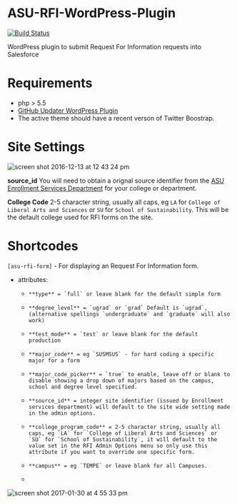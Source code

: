 # ASU-RFI-WordPress-Plugin
[![Build Status](https://travis-ci.org/gios-asu/ASU-RFI-WordPress-Plugin.svg?branch=develop)](https://travis-ci.org/gios-asu/ASU-RFI-WordPress-Plugin)

WordPress plugin to submit Request For Information requests into Salesforce

# Requirements
* php > 5.5 
* [GitHub Updater WordPress Plugin](https://github.com/afragen/github-updater)
* The active theme should have a recent verson of Twitter Boostrap.


# Site Settings
![screen shot 2016-12-13 at 12 43 24 pm](https://cloud.githubusercontent.com/assets/295804/21156084/c728ccae-c131-11e6-8e0f-7cbc1a6e3db6.png)

**source_id** You will need to obtain a orignal source identifier from the [ASU Enrollment Services Department](mailto:ecomm@asu.edu) for your college or department.

**College Code** 2-5 character string, usually all caps, eg `LA` for `College of Liberal Arts and Sciences` or `SU` for `School of Sustainability`. This will be the default college used for RFI forms on the site.


# Shortcodes

`[asu-rfi-form]` - For displaying an Request For Information form.
* attributes:
   *     **type** = `full` or leave blank for the default simple form
   *     **degree_level** = `ugrad` or `grad` Default is `ugrad`, (alternative spellings `undergraduate` and `graduate` will also work)
   *     **test_mode** = `test` or leave blank for the default production
   *     **major_code** = eg `SUSMSUS` - for hard coding a specific major for a form
   *     **major_code_picker** = `true` to enable, leave off or blank to disable showing a drop down of majors based on the campus, school and degree level specified. 
   *     **source_id** = integer site identifier (issued by Enrollment services department) will default to the site wide setting made in the admin options.
   *     **college_program_code** = 2-5 character string, usually all caps, eg `LA` for `College of Liberal Arts and Sciences` or `SU` for `School of Sustainability`, it will default to the value set in the RFI Admin Options menu so only use this attribute if you want to override one specific form.
   *     **campus** = eg `TEMPE` or leave blank for all Campuses.
   *

![screen shot 2017-01-30 at 4 55 33 pm](https://cloud.githubusercontent.com/assets/295804/22447084/86dfca7e-e70d-11e6-862f-3373b29064e4.png)
